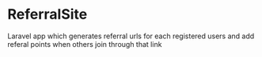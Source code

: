 # ReferralSite
Laravel app which generates referral urls for each registered users and add referal points when others join through that link
